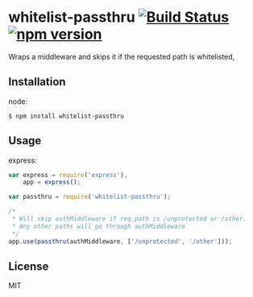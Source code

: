 # whitelist-passthru [![Build Status](https://travis-ci.org/dieb/whitelist-passthru.svg?branch=master)](https://travis-ci.org/dieb/whitelist-passthru) [![npm version](https://badge.fury.io/js/whitelist-passthru.svg)](http://badge.fury.io/js/whitelist-passthru)

Wraps a middleware and skips it if the requested path is whitelisted,

## Installation

node:

```
$ npm install whitelist-passthru
```

## Usage

express:

```js
var express = require('express'),
    app = express();

var passthru = require('whitelist-passthru');

/*
 * Will skip authMiddleware if req.path is /unprotected or /other.
 * Any other paths will go through authMiddleware
 */
app.use(passthru(authMiddleware, ['/unprotected', '/other']));
```

## License

  MIT
